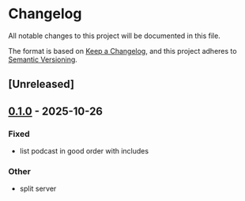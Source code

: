 # Changelog

All notable changes to this project will be documented in this file.

The format is based on [Keep a Changelog](https://keepachangelog.com/en/1.0.0/),
and this project adheres to [Semantic Versioning](https://semver.org/spec/v2.0.0.html).

## [Unreleased]

## [0.1.0](https://github.com/jdrouet/entertainarr/releases/tag/entertainarr-domain-v0.1.0) - 2025-10-26

### Fixed

- list podcast in good order with includes

### Other

- split server
